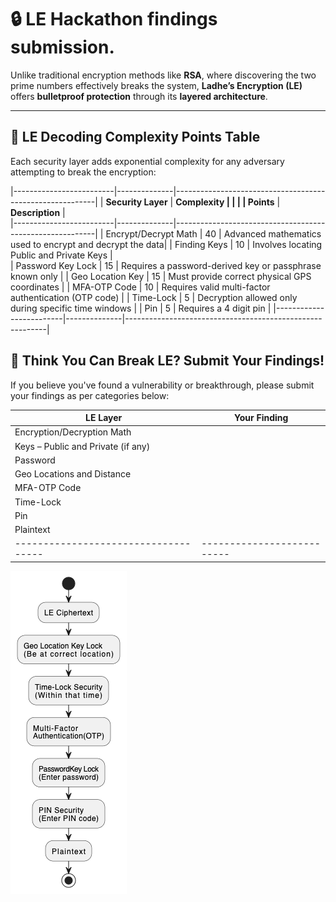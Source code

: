 # 🔒 LE Hackathon findings submission.

Unlike traditional encryption methods like **RSA**, where discovering the two prime numbers effectively breaks the system, **Ladhe’s Encryption (LE)** offers **bulletproof protection** through its **layered architecture**.

---

## 🔐 LE Decoding Complexity Points Table

Each security layer adds exponential complexity for any adversary attempting to break the encryption:

|-------------------------|--------------|----------------------------------------------------------|
| **Security Layer**      | **Complexity |                                                          |
|                         | Points**     | **Description**                                          |                  
|-------------------------|--------------|----------------------------------------------------------|
| Encrypt/Decrypt Math    | 40           | Advanced mathematics used to encrypt and decrypt the data|
| Finding Keys            | 10           | Involves locating Public and Private Keys                |                  
| Password Key Lock       | 15           | Requires a password-derived key or passphrase known only |
| Geo Location Key        | 15           | Must provide correct physical GPS coordinates            |
| MFA-OTP Code            | 10           | Requires valid multi-factor authentication (OTP code)    |
| Time-Lock               | 5            | Decryption allowed only during specific time windows     |
| Pin                     | 5            | Requires a 4 digit pin                                   |
|-------------------------|--------------|----------------------------------------------------------|



## 🧠 Think You Can Break LE? Submit Your Findings!

If you believe you've found a vulnerability or breakthrough, please submit your findings as per categories below:

| **LE Layer**                       | **Your Finding**         |
|------------------------------------|--------------------------|
| Encryption/Decryption Math         |                          |
| Keys – Public and Private (if any) |                          |
| Password                           |                          |
| Geo Locations and Distance         |                          |
| MFA-OTP Code                       |                          |
| Time-Lock                          |                          |
| Pin                                |                          |
| Plaintext                          |                          |
|------------------------------------|--------------------------|


![LE decrypt workflow...](LEDecryptFlow.png)
